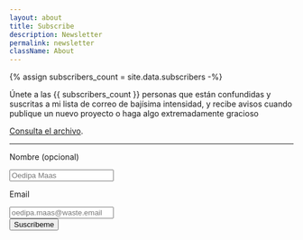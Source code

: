 ```yaml
---
layout: about
title: Subscribe
description: Newsletter
permalink: newsletter
className: About
---
```


{% assign subscribers_count = site.data.subscribers -%}

Únete a las {{ subscribers_count }} personas que están confundidas y suscritas a mi lista de correo de bajísima intensidad, y recibe avisos cuando publique un nuevo proyecto o haga algo extremadamente gracioso

[Consulta el archivo](/tags/newsletter).

<hr />

<div class="Contact">
<form class="Form is-visible" method="post" action="https://mailer.javier.computer/subscription/form">
<input type="hidden" name="nonce" />
<input type="hidden" name="l" value="10546b54-985f-41ab-836c-eac7e11477ef"/>

<label class="Label" for="name">Nombre <span class="is-optional">(opcional)</span></label>

<div class="Input__field">
<input class="Input" type="text" name="name" placeholder="Oedipa Maas" />
</div>

<label class="Label" for="email">Email</label>

<div class="Input__field">
<input class="Input" type="email" name="email" placeholder="oedipa.maas@waste.email" required />
</div>

<div class="Input__captcha">
    <div class="h-captcha" data-sitekey="187a1b9c-4094-4270-b22e-24d4dede90ee"></div>
    <script src="https://js.hcaptcha.com/1/api.js" async defer></script>
 </div>

<div class="Actions"><input class="Button" type="submit" value="Suscríbeme" /></div>
</form>
</div>
